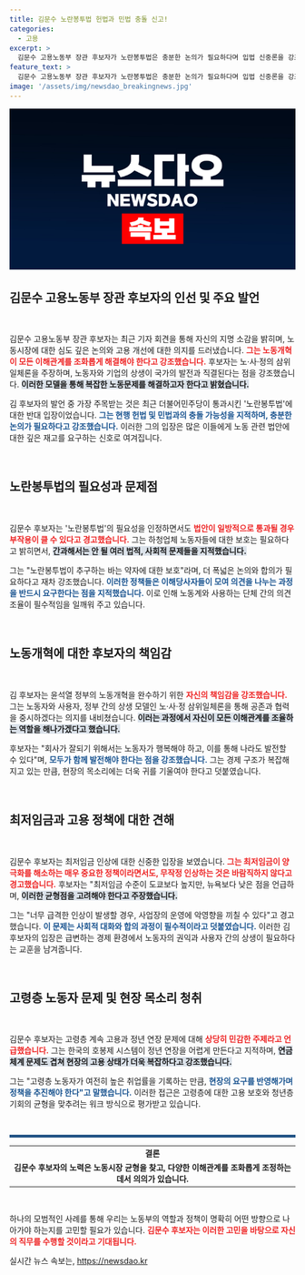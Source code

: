 ```yaml
---
title: 김문수 노란봉투법 헌법과 민법 충돌 신고!
categories:
  - 고용
excerpt: >
  김문수 고용노동부 장관 후보자가 노란봉투법은 충분한 논의가 필요하다며 입법 신중론을 강조했습니다. 그는 노·사·정의 삼위일체를 통해 노동개혁의 책임감을 갖고, 청년 실업과 최저임금 문제 해결에 힘쓰겠다고 밝혔습니다.
feature_text: >
  김문수 고용노동부 장관 후보자가 노란봉투법은 충분한 논의가 필요하다며 입법 신중론을 강조했습니다. 그는 노·사·정의 삼위일체를 통해 노동개혁의 책임감을 갖고, 청년 실업과 최저임금 문제 해결에 힘쓰겠다고 밝혔습니다.
image: '/assets/img/newsdao_breakingnews.jpg'
---
```


<p><img src="/assets/img/newsdao_breakingnews.jpg" alt="pcversion 속보" /></p>

<h2 data-ke-size="size26">김문수 고용노동부 장관 후보자의 인선 및 주요 발언</h2>

<p data-ke-size="size16">&nbsp;</p>

<p>김문수 고용노동부 장관 후보자는 최근 기자 회견을 통해 자신의 지명 소감을 밝히며, 노동시장에 대한 심도 깊은 논의와 고용 개선에 대한 의지를 드러냈습니다. <b><span style="color: #ee2323;">그는 노동개혁이 모든 이해관계를 조화롭게 해결해야 한다고 강조했습니다.</span></b> 후보자는 노·사·정의 삼위일체론을 주장하며, 노동자와 기업의 상생이 국가의 발전과 직결된다는 점을 강조했습니다. <b><span style="background-color: #21538527;">이러한 모델을 통해 복잡한 노동문제를 해결하고자 한다고 밝혔습니다.</span></b> </p>

<p>김 후보자의 발언 중 가장 주목받는 것은 최근 더불어민주당이 통과시킨 '노란봉투법'에 대한 반대 입장이었습니다. <b><span style="color: #1a5490;">그는 현행 헌법 및 민법과의 충돌 가능성을 지적하며, 충분한 논의가 필요하다고 강조했습니다.</span></b> 이러한 그의 입장은 많은 이들에게 노동 관련 법안에 대한 깊은 재고를 요구하는 신호로 여겨집니다. <p data-ke-size="size16">&nbsp;</p></p>

<h2 data-ke-size="size26">노란봉투법의 필요성과 문제점</h2>

<p data-ke-size="size16">&nbsp;</p>

<p>김문수 후보자는 '노란봉투법'의 필요성을 인정하면서도 <b><span style="color: #ee2323;">법안이 일방적으로 통과될 경우 부작용이 클 수 있다고 경고했습니다.</span></b> 그는 하청업체 노동자들에 대한 보호는 필요하다고 밝히면서, <b><span style="background-color: #21538527;">간과해서는 안 될 여러 법적, 사회적 문제들을 지적했습니다.</span></b> </p>

<p>그는 "노란봉투법이 추구하는 바는 약자에 대한 보호"라며, 더 폭넓은 논의와 합의가 필요하다고 재차 강조했습니다. <b><span style="color: #1a5490;">이러한 정책들은 이해당사자들이 모여 의견을 나누는 과정을 반드시 요구한다는 점을 지적했습니다.</span></b> 이로 인해 노동계와 사용하는 단체 간의 의견 조율이 필수적임을 일깨워 주고 있습니다. <p data-ke-size="size16">&nbsp;</p></p>

<h2 data-ke-size="size26">노동개혁에 대한 후보자의 책임감</h2>

<p data-ke-size="size16">&nbsp;</p>

<p>김 후보자는 윤석열 정부의 노동개혁을 완수하기 위한 <b><span style="color: #ee2323;">자신의 책임감을 강조했습니다.</span></b> 그는 노동자와 사용자, 정부 간의 상생 모델인 노·사·정 삼위일체론을 통해 공존과 협력을 중시하겠다는 의지를 내비쳤습니다. <b><span style="background-color: #21538527;">이러는 과정에서 자신이 모든 이해관계를 조율하는 역할을 해나가겠다고 했습니다.</span></b> </p>

<p>후보자는 "회사가 잘되기 위해서는 노동자가 행복해야 하고, 이를 통해 나라도 발전할 수 있다"며, <b><span style="color: #1a5490;">모두가 함께 발전해야 한다는 점을 강조했습니다.</span></b> 그는 경제 구조가 복잡해지고 있는 만큼, 현장의 목소리에는 더욱 귀를 기울여야 한다고 덧붙였습니다. <p data-ke-size="size16">&nbsp;</p></p>

<h2 data-ke-size="size26">최저임금과 고용 정책에 대한 견해</h2>

<p data-ke-size="size16">&nbsp;</p>

<p>김문수 후보자는 최저임금 인상에 대한 신중한 입장을 보였습니다. <b><span style="color: #ee2323;">그는 최저임금이 양극화를 해소하는 매우 중요한 정책이라면서도, 무작정 인상하는 것은 바람직하지 않다고 경고했습니다.</span></b> 후보자는 "최저임금 수준이 도쿄보다 높지만, 뉴욕보다 낮은 점을 언급하며, <b><span style="background-color: #21538527;">이러한 균형점을 고려해야 한다고 주장했습니다.</span></b> </p>

<p>그는 "너무 급격한 인상이 발생할 경우, 사업장의 운영에 악영향을 끼칠 수 있다"고 경고했습니다. <b><span style="color: #1a5490;">이 문제는 사회적 대화와 합의 과정이 필수적이라고 덧붙였습니다.</span></b> 이러한 김 후보자의 입장은 급변하는 경제 환경에서 노동자의 권익과 사용자 간의 상생이 필요하다는 교훈을 남겨줍니다. <p data-ke-size="size16">&nbsp;</p></p>

<h2 data-ke-size="size26">고령층 노동자 문제 및 현장 목소리 청취</h2>

<p data-ke-size="size16">&nbsp;</p>

<p>김문수 후보자는 고령층 계속 고용과 정년 연장 문제에 대해 <b><span style="color: #ee2323;">상당히 민감한 주제라고 언급했습니다.</span></b> 그는 한국의 호봉제 시스템이 정년 연장을 어렵게 만든다고 지적하며, <b><span style="background-color: #21538527;">연금체계 문제도 겹쳐 현장의 고용 상태가 더욱 복잡하다고 강조했습니다.</span></b> </p>

<p>그는 "고령층 노동자가 여전히 높은 취업률을 기록하는 만큼, <b><span style="color: #1a5490;">현장의 요구를 반영해가며 정책을 추진해야 한다"고 말했습니다.</span></b> 이러한 접근은 고령층에 대한 고용 보호와 청년층 기회의 균형을 맞추려는 워크 방식으로 평가받고 있습니다. <p data-ke-size="size16">&nbsp;</p></p>

<hr style="border:none;height:5px;background-color:#215385;">

<table>
<tr><td style="text-align: center; height: 17px;"><b>결론</b></td></tr>
<tr><td style="text-align: center; height: 17px;"><b>김문수 후보자의 노력은 노동시장 균형을 찾고, 다양한 이해관계를 조화롭게 조정하는 데서 의의가 있습니다.</b></td></tr>
</table>

<p data-ke-size="size16">&nbsp;</p>

<p>하나의 모범적인 사례를 통해 우리는 노동부의 역할과 정책이 명확히 어떤 방향으로 나아가야 하는지를 고민할 필요가 있습니다. <b><span style="color: #ee2323;">김문수 후보자는 이러한 고민을 바탕으로 자신의 직무를 수행할 것이라고 기대됩니다.</span></b></p>
실시간 뉴스 속보는, <a href="https://newsdao.kr" rel="dofollow">https://newsdao.kr</a>


